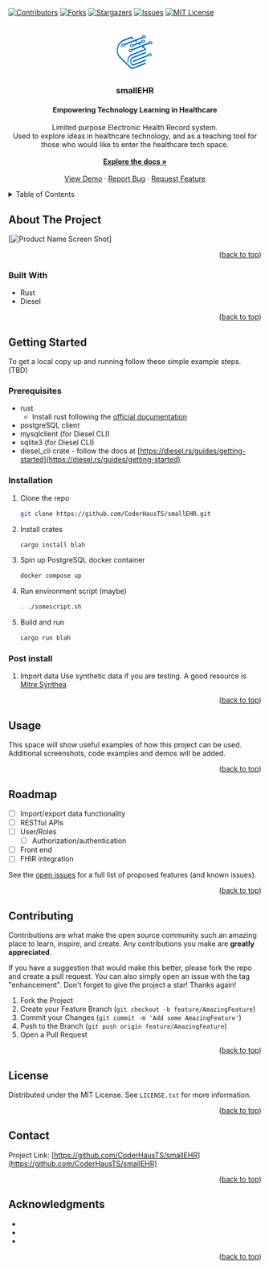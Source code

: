 [![Contributors][contributors-shield]][contributors-url]
[![Forks][forks-shield]][forks-url]
[![Stargazers][stars-shield]][stars-url]
[![Issues][issues-shield]][issues-url]
[![MIT License][license-shield]][license-url]


<!-- PROJECT LOGO -->
<br />
<div align="center">
  <a href="https://github.com/CoderHausTS/smallEHR">
    <img src="images/small_logo_transparent.png" alt="Logo" width="80" height="80">
  </a>

<h3 align="center">smallEHR</h3>
<h4 align="center">Empowering Technology Learning in Healthcare</h4>

  <p align="center">
    Limited purpose Electronic Health Record system. 
    <br />
    Used to explore ideas in healthcare technology, and as a teaching tool for those who would like to enter the healthcare tech space.
    <br />
    <br />
    <a href="https://github.com/CoderHausTS/smallEHR"><strong>Explore the docs »</strong></a>
    <br />
    <br />
    <a href="https://github.com/CoderHausTS/smallEHR">View Demo</a>
    ·
    <a href="https://github.com/CoderHausTS/smallEHR/issues/new?labels=bug&template=bug-report---.md">Report Bug</a>
    ·
    <a href="https://github.com/CoderHausTS/smallEHR/issues/new?labels=enhancement&template=feature-request---.md">Request Feature</a>
  </p>
</div>



<!-- TABLE OF CONTENTS -->
<details>
  <summary>Table of Contents</summary>
  <ol>
    <li>
      <a href="#about-the-project">About The Project</a>
      <ul>
        <li><a href="#built-with">Built With</a></li>
      </ul>
    </li>
    <li>
      <a href="#getting-started">Getting Started</a>
      <ul>
        <li><a href="#prerequisites">Prerequisites</a></li>
        <li><a href="#installation">Installation</a></li>
      </ul>
    </li>
    <li><a href="#usage">Usage</a></li>
    <li><a href="#roadmap">Roadmap</a></li>
    <li><a href="#contributing">Contributing</a></li>
    <li><a href="#license">License</a></li>
    <li><a href="#contact">Contact</a></li>
    <li><a href="#acknowledgments">Acknowledgments</a></li>
  </ol>
</details>



<!-- ABOUT THE PROJECT -->
## About The Project

[![Product Name Screen Shot][product-screenshot]]


<p align="right">(<a href="#readme-top">back to top</a>)</p>



### Built With

* Rust
* Diesel

<p align="right">(<a href="#readme-top">back to top</a>)</p>


<!-- GETTING STARTED -->
## Getting Started

To get a local copy up and running follow these simple example steps. (TBD)

### Prerequisites

* rust 
  * Install rust following the [official documentation](https://www.rust-lang.org/learn/get-started)
* postgreSQL client
* mysqlclient (for Diesel CLI)
* sqlite3 (for Diesel CLI)
* diesel_cli crate - follow the docs at [https://diesel.rs/guides/getting-started](https://diesel.rs/guides/getting-started)

### Installation

1. Clone the repo
   ```sh
   git clone https://github.com/CoderHausTS/smallEHR.git
   ```
2. Install crates
   ```sh
   cargo install blah
   ```
3. Spin up PostgreSQL docker container
   ```sh
   docker compose up
   ```
4. Run environment script (maybe)
   ```sh
   . ./somescript.sh
   ```
5. Build and run
   ```sh
   cargo run blah
   ```

### Post install
1. Import data
   Use synthetic data if you are testing. A good resource is [Mitre Synthea](https://synthea.mitre.org/downloads)
<p align="right">(<a href="#readme-top">back to top</a>)</p>



<!-- USAGE EXAMPLES -->
## Usage

This space will show useful examples of how this project can be used. Additional screenshots, code examples and demos will be added.


<p align="right">(<a href="#readme-top">back to top</a>)</p>



<!-- ROADMAP -->
## Roadmap

- [ ] Import/export data functionality
- [ ] RESTful APIs
- [ ] User/Roles
  - [ ] Authorization/authentication
- [ ] Front end
- [ ] FHIR integration 

See the [open issues](https://github.com/CoderHausTS/smallEHR/issues) for a full list of proposed features (and known issues).

<p align="right">(<a href="#readme-top">back to top</a>)</p>



<!-- CONTRIBUTING -->
## Contributing

Contributions are what make the open source community such an amazing place to learn, inspire, and create. Any contributions you make are **greatly appreciated**.

If you have a suggestion that would make this better, please fork the repo and create a pull request. You can also simply open an issue with the tag "enhancement".
Don't forget to give the project a star! Thanks again!

1. Fork the Project
2. Create your Feature Branch (`git checkout -b feature/AmazingFeature`)
3. Commit your Changes (`git commit -m 'Add some AmazingFeature'`)
4. Push to the Branch (`git push origin feature/AmazingFeature`)
5. Open a Pull Request

<p align="right">(<a href="#readme-top">back to top</a>)</p>



<!-- LICENSE -->
## License

Distributed under the MIT License. See `LICENSE.txt` for more information.

<p align="right">(<a href="#readme-top">back to top</a>)</p>



<!-- CONTACT -->
## Contact

Project Link: [https://github.com/CoderHausTS/smallEHR](https://github.com/CoderHausTS/smallEHR)

<p align="right">(<a href="#readme-top">back to top</a>)</p>



<!-- ACKNOWLEDGMENTS -->
## Acknowledgments

* []()
* []()
* []()

<p align="right">(<a href="#readme-top">back to top</a>)</p>



<!-- MARKDOWN LINKS & IMAGES -->
<!-- https://www.markdownguide.org/basic-syntax/#reference-style-links -->
[contributors-shield]: https://img.shields.io/github/contributors/CoderHausTS/smallEHR.svg?style=for-the-badge
[contributors-url]: https://github.com/CoderHausTS/smallEHR/graphs/contributors
[forks-shield]: https://img.shields.io/github/forks/CoderHausTS/smallEHR.svg?style=for-the-badge
[forks-url]: https://github.com/CoderHausTS/smallEHR/network/members
[stars-shield]: https://img.shields.io/github/stars/CoderHausTS/smallEHR.svg?style=for-the-badge
[stars-url]: https://github.com/CoderHausTS/smallEHR/stargazers
[issues-shield]: https://img.shields.io/github/issues/CoderHausTS/smallEHR.svg?style=for-the-badge
[issues-url]: https://github.com/CoderHausTS/smallEHR/issues
[license-shield]: https://img.shields.io/github/license/CoderHausTS/smallEHR.svg?style=for-the-badge
[license-url]: https://github.com/CoderHausTS/smallEHR/blob/master/LICENSE.txt
[product-screenshot]: images/screenshot.png


